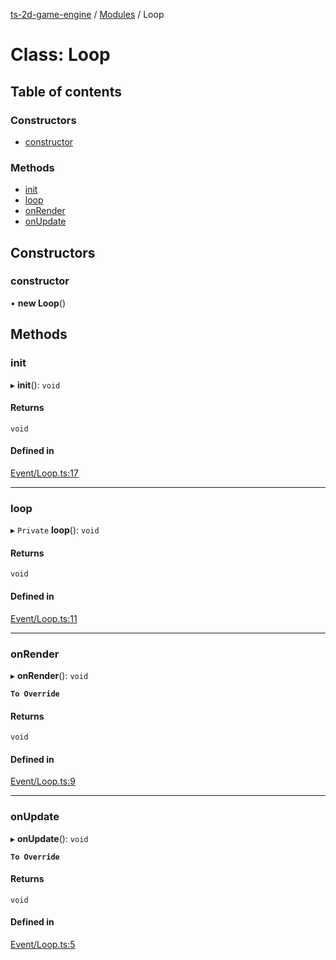 [ts-2d-game-engine](../README.md) / [Modules](../modules.md) / Loop

# Class: Loop

## Table of contents

### Constructors

- [constructor](Loop.md#constructor)

### Methods

- [init](Loop.md#init)
- [loop](Loop.md#loop)
- [onRender](Loop.md#onrender)
- [onUpdate](Loop.md#onupdate)

## Constructors

### constructor

• **new Loop**()

## Methods

### init

▸ **init**(): `void`

#### Returns

`void`

#### Defined in

[Event/Loop.ts:17](https://github.com/Isaque-Claudino-dos-Santos/ts-game-script/blob/b372196/src/Event/Loop.ts#L17)

___

### loop

▸ `Private` **loop**(): `void`

#### Returns

`void`

#### Defined in

[Event/Loop.ts:11](https://github.com/Isaque-Claudino-dos-Santos/ts-game-script/blob/b372196/src/Event/Loop.ts#L11)

___

### onRender

▸ **onRender**(): `void`

**`To Override`**

#### Returns

`void`

#### Defined in

[Event/Loop.ts:9](https://github.com/Isaque-Claudino-dos-Santos/ts-game-script/blob/b372196/src/Event/Loop.ts#L9)

___

### onUpdate

▸ **onUpdate**(): `void`

**`To Override`**

#### Returns

`void`

#### Defined in

[Event/Loop.ts:5](https://github.com/Isaque-Claudino-dos-Santos/ts-game-script/blob/b372196/src/Event/Loop.ts#L5)
